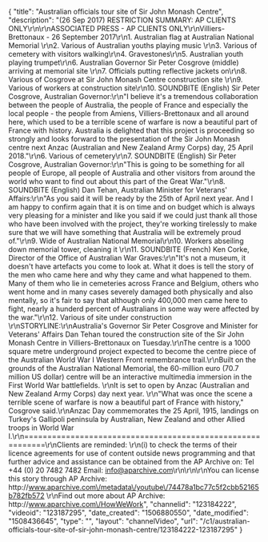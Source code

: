 {
    "title": "Australian officials tour site of Sir John Monash Centre",
    "description": "(26 Sep 2017) RESTRICTION SUMMARY: AP CLIENTS ONLY\r\n\r\nASSOCIATED PRESS - AP CLIENTS ONLY\r\nVilliers-Brettonaux - 26 September 2017\r\n1. Australian flag at Australian National Memorial \r\n2. Various of Australian youths playing music  \r\n3. Various of cemetery with visitors walking\r\n4. Gravestones\r\n5. Australian youth playing trumpet\r\n6. Australian Governor Sir Peter Cosgrove (middle) arriving at memorial site \r\n7. Officials putting reflective jackets on\r\n8. Various of Cosgrove at Sir John Monash Centre construction site \r\n9. Various of workers at construction site\r\n10. SOUNDBITE (English) Sir Peter Cosgrove, Australian Governor:\r\n\"I believe it's a tremendous collaboration between the people of Australia, the people of France and especially the local people - the people from Amiens, Villiers-Brettonaux and all around here, which used to be a terrible scene of warfare is now a beautiful part of France with history. Australia is delighted that this project is proceeding so strongly and looks forward to the presentation of the Sir John Monash centre next Anzac (Australian and New Zealand Army Corps) day, 25 April 2018.\"\r\n6. Various of cemetery\r\n7. SOUNDBITE (English) Sir Peter Cosgrove, Australian Governor:\r\n\"This is going to be something for all people of Europe, all people of Australia and other visitors from around the world who want to find out about this part of the Great War.\"\r\n8. SOUNDBITE (English) Dan Tehan, Australian Minister for Veterans' Affairs:\r\n\"As you said it will be ready by the 25th of April next year. And I am happy to confirm again that it is on time and on budget which is always very pleasing for a minister and like you said if we could just thank all those who have been involved with the project, they're working tirelessly to make sure that we will have something that Australia will be extremely proud of.\"\r\n9. Wide of Australian National Memorial\r\n10. Workers abseiling down memorial tower, cleaning it \r\n11. SOUNDBITE (French) Ken Corke, Director of the Office of Australian War Graves:\r\n\"It's not a museum, it doesn't have artefacts you come to look at. What it does is tell the story of the men who came here and why they came and what happened to them. Many of them who lie in cemeteries across France and Belgium, others who went home and in many cases severely damaged both physically and also mentally, so it's fair to say that although only 400,000 men came here to fight, nearly a hunderd percent of Australians in some way were affected by the war.\"\r\n12. Various of site under construction \r\nSTORYLINE:\r\nAustralia's Governor Sir Peter Cosgrove and Minister for Veterans' Affairs Dan Tehan toured the construction site of the Sir John Monash Centre in Villiers-Brettonaux on Tuesday.\r\nThe centre is a 1000 square metre underground project expected to become the centre piece of the Australian World War I Western Front remembrance trail.\r\nBuilt on the grounds of the Australian National Memorial, the 60-million euro (70.7 million US dollar) centre will be an interactive multimedia immersion in the First World War battlefields. \r\nIt is set to open by Anzac (Australian and New Zealand Army Corps) day next year. \r\n\"What was once the scene a terrible scene of warfare is now a beautiful part of France with history,\" Cosgrove said.\r\nAnzac Day commemorates the 25 April, 1915, landings on Turkey's Gallipoli peninsula by Australian, New Zealand and other Allied troops in World War I.\r\n===========================================================\r\nClients are reminded: \r\n(i) to check the terms of their licence agreements for use of content outside news programming and that further advice and assistance can be obtained from the AP Archive on: Tel +44 (0) 20 7482 7482 Email: info@aparchive.com\r\n\r\n\r\nYou can license this story through AP Archive: http:\/\/www.aparchive.com\/metadata\/youtube\/74478a1bc77c5f2cbb52165b782fb572 \r\nFind out more about AP Archive: http:\/\/www.aparchive.com\/HowWeWork",
    "channelid": "123184222",
    "videoid": "123187295",
    "date_created": "1506880550",
    "date_modified": "1508436645",
    "type": "",
    "layout": "channelVideo",
    "url": "\/c1\/australian-officials-tour-site-of-sir-john-monash-centre\/123184222-123187295"
}